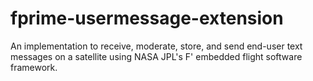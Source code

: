 # fprime-usermessage-extension
An implementation to receive, moderate, store, and send end-user text messages on a satellite using NASA JPL's F' embedded flight software framework.

